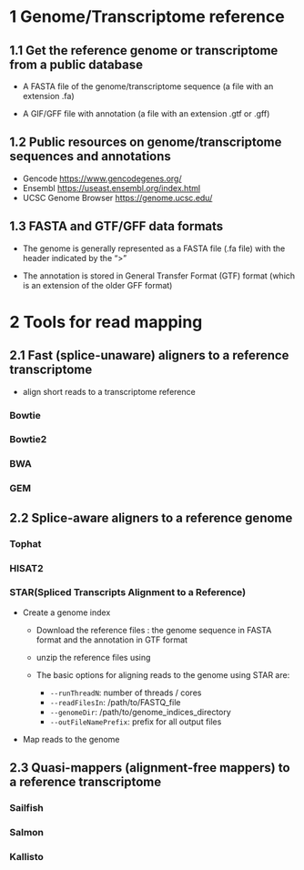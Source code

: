# 1 Genome/Transcriptome reference

## 1.1 Get the reference genome or transcriptome from a public database

* A FASTA file of the genome/transcriptome sequence (a file with an extension .fa)

* A GIF/GFF file with annotation (a file with an extension .gtf or .gff)

## 1.2 Public resources on genome/transcriptome sequences and annotations

* Gencode  https://www.gencodegenes.org/
* Ensembl  https://useast.ensembl.org/index.html
* UCSC Genome Browser  https://genome.ucsc.edu/ 

## 1.3 FASTA and GTF/GFF data formats

* The genome is generally represented as a FASTA file (.fa file) with the header indicated by the “>”

* The annotation is stored in General Transfer Format (GTF) format (which is an extension of the older GFF format)

# 2 Tools for read mapping

## 2.1 Fast (splice-unaware) aligners to a reference transcriptome

* align short reads to a transcriptome reference

### Bowtie

### Bowtie2

### BWA

### GEM

## 2.2 Splice-aware aligners to a reference genome

### Tophat

### HISAT2

### STAR(Spliced Transcripts Alignment to a Reference)

* Create a genome index
    * Download the reference files : the genome sequence in FASTA format and the annotation in GTF format
    * unzip the reference files using  
    * The basic options for aligning reads to the genome using STAR are:

        * `--runThreadN`: number of threads / cores
        * `--readFilesIn`: /path/to/FASTQ_file
        * `--genomeDir`: /path/to/genome_indices_directory
        * `--outFileNamePrefix`: prefix for all output files

* Map reads to the genome




## 2.3 Quasi-mappers (alignment-free mappers) to a reference transcriptome

### Sailfish

### Salmon

### Kallisto

